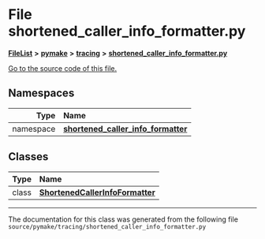 
# File shortened\_caller\_info\_formatter.py



[**FileList**](files.md) **>** [**pymake**](dir_07157586182338563a5b56382e54f8e9.md) **>** [**tracing**](dir_75df20bd24a370a7d657bc0a1251e8dc.md) **>** [**shortened\_caller\_info\_formatter.py**](shortened__caller__info__formatter_8py.md)

[Go to the source code of this file.](shortened__caller__info__formatter_8py_source.md)












## Namespaces

| Type | Name |
| ---: | :--- |
| namespace | [**shortened\_caller\_info\_formatter**](namespaceshortened__caller__info__formatter.md) <br> |

## Classes

| Type | Name |
| ---: | :--- |
| class | [**ShortenedCallerInfoFormatter**](classshortened__caller__info__formatter_1_1ShortenedCallerInfoFormatter.md) <br> |














------------------------------
The documentation for this class was generated from the following file `source/pymake/tracing/shortened_caller_info_formatter.py`